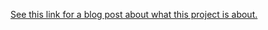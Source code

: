 [See this link for a blog post about what this project is about.](http://www.keeganlandrigan.com/2019/02/path-finding-in-2d-unity-games.html)

